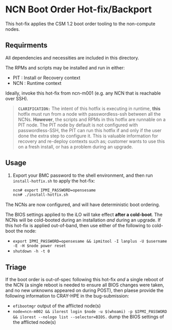 # NCN Boot Order Hot-fix/Backport

This hot-fix applies the CSM 1.2 boot order tooling to the non-compute nodes.

## Requirments

All dependencies and necessities are included in this directory.

The RPMs and scripts may be installed and run in either:
- PIT : Install or Recovery context
- NCN : Runtime context

Ideally, invoke this hot-fix from ncn-m001 (e.g. any NCN that is reachable over SSH).

> **`CLARIFICATION:`** The intent of this hotfix is executing in runtime, **this** hotfix must run from a node with passwordless-ssh between all the NCNs. **However**, the scripts and RPMs in this hotfix are runnable on a PIT node. The PIT node by default is not configured with passwordless-SSH, the PIT can run this hotfix if and only if the user done the extra step to configure it. This is valuable information for recovery and re-deploy contexts such as; customer wants to use this on a fresh install, or has a problem during an upgrade.

## Usage

1. Export your BMC password to the shell environment, and then run `install-hotfix.sh` to apply the hot-fix: 

    ```bash
    ncn# export IPMI_PASSWORD=opensesame
    ncn# ./install-hotfix.sh
    ```

The NCNs are now configured, and will have deterministic boot ordering.

The BIOS settings applied to the iLO will take effect **after a cold-boot**. The NCNs will be cold-booted during an
installation _and_ during an upgrade. If this hot-fix is applied out-of-band, then use either of the following to cold-boot the node:
- `export IPMI_PASSWORD=opensesame && ipmitool -I lanplus -U $username -E -H $node power reset`
- `shutdown -h -t 0`

## Triage

If the boot order is out-of-spec following this hot-fix _and_ a single reboot of the NCN (a single reboot is needed to ensure all BIOS changes were taken, and no new unknowns appeared on during POST), then plaese provide the following information to CRAY-HPE in the bug-submission:

- `efibootmgr` output of the afflicted node(s)
- `node=ncn-m002 && ilorest login $node -u $(whoami) -p $IPMI_PASSWORD && ilorest --nologo list --selector=BIOS.` dump the BIOS settings of the afflicted node(s)
